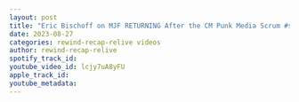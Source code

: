 ```yaml
---
layout: post
title: "Eric Bischoff on MJF RETURNING After the CM Punk Media Scrum #shorts"
date: 2023-08-27
categories: rewind-recap-relive videos
author: rewind-recap-relive
spotify_track_id: 
youtube_video_id: lcjy7uA8yFU
apple_track_id: 
youtube_metadata: 
---
```

